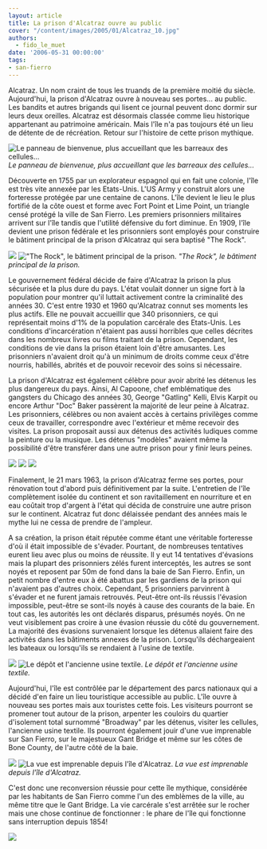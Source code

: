 ```yaml
---
layout: article
title: La prison d'Alcatraz ouvre au public
cover: "/content/images/2005/01/Alcatraz_10.jpg"
authors:
  - fido_le_muet
date: '2006-05-31 00:00:00'
tags:
- san-fierro
---
```


Alcatraz. Un nom craint de tous les truands de la première moitié du siècle. Aujourd'hui, la prison d'Alcatraz ouvre à nouveau ses portes... au public. Les bandits et autres brigands qui lisent ce journal peuvent donc dormir sur leurs deux oreilles. Alcatraz est désormais classée comme lieu historique appartenant au patrimoine américain. Mais l'île n'a pas toujours été un lieu de détente de de récréation. Retour sur l'histoire de cette prison mythique.

![Le panneau de bienvenue, plus accueillant que les barreaux des cellules...](/content/images/2005/01/Alcatraz_Panneau.jpg)
_Le panneau de bienvenue, plus accueillant que les barreaux des cellules..._

Découverte en 1755 par un explorateur espagnol qui en fait une colonie, l'île est très vite annexée par les Etats-Unis. L'US Army y construit alors une forteresse protégée par une centaine de canons. L'île devient le lieu le plus fortifié de la côte ouest et forme avec Fort Point et Lime Point, un triangle censé protégé la ville de San Fierro. Les premiers prisonniers militaires arrivent sur l'île tandis que l'utilité défensive du fort diminue. En 1909, l'île devient une prison fédérale et les prisonniers sont employés pour construire le bâtiment principal de la prison d'Alcatraz qui sera baptisé "The Rock".

![](/content/images/2005/01/Alcatraz_07.jpg)
!["The Rock", le bâtiment principal de la prison.](/content/images/2005/01/Alcatraz_09.jpg)
_"The Rock", le bâtiment principal de la prison._

Le gouvernement fédéral décide de faire d'Alcatraz la prison la plus sécurisée et la plus dure du pays. L'état voulait donner un signe fort à la population pour montrer qu'il luttait activement contre la criminalité des années 30. C'est entre 1930 et 1960 qu'Alcatraz connut ses moments les plus actifs. Elle ne pouvait accueillir que 340 prisonniers, ce qui représentait moins d'1% de la population carcérale des Etats-Unis. Les conditions d'incarcération n'étaient pas aussi horribles que celles décrites dans les nombreux livres ou films traitant de la prison. Cependant, les conditions de vie dans la prison étaient loin d'être amusantes. Les prisonniers n'avaient droit qu'à un minimum de droits comme ceux d'être nourris, habillés, abrités et de pouvoir recevoir des soins si nécessaire.

La prison d'Alcatraz est également célèbre pour avoir abrité les détenus les plus dangereux du pays. Ainsi, Al Capoone, chef emblématique des gangsters du Chicago des années 30, George "Gatling" Kelli, Elvis Karpit ou encore Arthur "Doc" Baker passèrent la majorité de leur peine à Alcatraz. Les prisonniers, célèbres ou non avaient accès à certains privilèges comme ceux de travailler, correspondre avec l'extérieur et même recevoir des visites. La prison proposait aussi aux détenus des activités ludiques comme la peinture ou la musique. Les détenus "modèles" avaient même la possibilité d'être transférer dans une autre prison pour y finir leurs peines.

![](/content/images/2005/01/Alcatraz_01.jpg)
![](/content/images/2005/01/Alcatraz_02.jpg)
![](/content/images/2005/01/Alcatraz_03.jpg)

Finalement, le 21 mars 1963, la prison d'Alcatraz ferme ses portes, pour rénovation tout d'abord puis définitivement par la suite. L'entretien de l'île complètement isolée du continent et son ravitaillement en nourriture et en eau coûtait trop d'argent à l'état qui décida de construire une autre prison sur le continent. Alcatraz fut donc délaissée pendant des années mais le mythe lui ne cessa&nbsp;de prendre de l'ampleur.

A sa création, la prison était réputée comme étant une véritable forteresse d'où il était impossible de s'évader. Pourtant, de nombreuses tentatives eurent lieu avec plus ou moins de réussite. Il y eut 14 tentatives d'évasions mais la plupart des prisonniers zélés furent interceptés, les autres se sont noyés et reposent par 50m de fond dans la baie de San Fierro. Enfin, un petit nombre d'entre eux à été abattus par les gardiens de la prison qui n'avaient pas d'autres choix. Cependant, 5 prisonniers parvinrent à s'évader et ne furent jamais retrouvés. Peut-être ont-ils réussis l'évasion impossible, peut-être se sont-ils noyés à cause des courants de la baie. En tout cas, les autorités les ont déclarés disparus, présumés noyés. On ne veut visiblement pas croire à une évasion réussie du côté du gouvernement. La majorité des évasions survenaient lorsque les détenus allaient faire des activités dans les bâtiments annexes de la prison. Lorsqu'ils déchargeaient les bateaux ou lorsqu'ils se rendaient à l'usine de textile.

![](/content/images/2005/01/Alcatraz_04.jpg)
![Le dépôt et l'ancienne usine textile.](/content/images/2005/01/Alcatraz_06.jpg)
_Le dépôt et l'ancienne usine textile._

Aujourd'hui, l'île est contrôlée par le département des parcs nationaux qui a décidé d'en faire un lieu touristique accessible au public. L'île ouvre à nouveau ses portes mais aux touristes cette fois. Les visiteurs pourront se promener tout autour de la prison, arpenter les couloirs du quartier d'isolement total surnommé "Broadway" par les détenus, visiter les cellules, l'ancienne usine textile. Ils pourront également jouir d'une vue imprenable sur San Fierro, sur le majestueux Gant Bridge et même sur les côtes de Bone County, de l'autre côté de la baie.

![](/content/images/2005/01/Alcatraz_08.jpg)
![La vue est imprenable depuis l'île d'Alcatraz.](/content/images/2005/01/Alcatraz_10.jpg)
_La vue est imprenable depuis l'île d'Alcatraz._

C'est donc une reconversion réussie pour cette île mythique, considérée par les habitants de San Fierro comme l'un des emblèmes de la ville, au même titre que le Gant Bridge. La vie carcérale s'est arrêtée sur le rocher mais une chose continue de fonctionner&nbsp;: le phare de l'île qui fonctionne sans interruption depuis 1854!

![](/content/images/2005/01/Alcatraz_05.jpg)